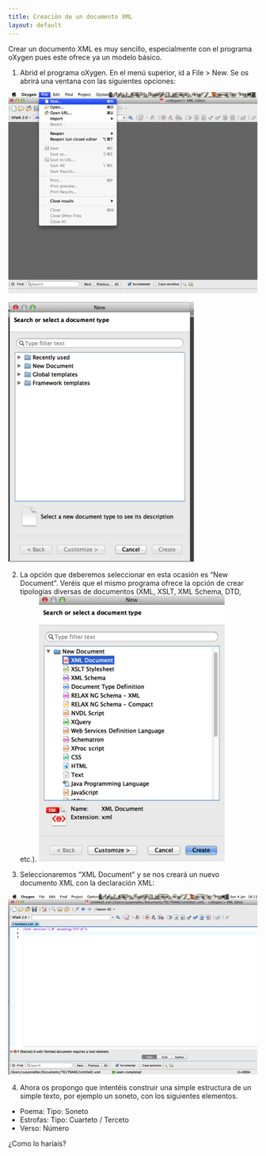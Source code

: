 ```yaml
---
title: Creación de un documento XML
layout: default
---
```


Crear un documento XML es muy sencillo, especialmente con el programa oXygen pues este ofrece ya un modelo básico. 

1. Abrid el programa oXygen. En el menú superior, id a File > New. Se os abrirá una ventana con las siguientes opciones:

![Opciones menu](/img/Creacion-doc-xml.png)

![Selecciona tipo documento](/img/Creacion-doc-xml2.png)

2. La opción que deberemos seleccionar en esta ocasión es “New Document”. Veréis que el mismo programa ofrece la opción de crear tipologías diversas de documentos (XML, XSLT, XML Schema, DTD, etc.). 
![Nuevo documento XML](/img/Creacion-doc-xml3.png)

3. Seleccionaremos “XML Document” y se nos creará un nuevo documento XML con la declaración XML:

![Creación del documento XML](/img/Creacion-doc-xml4.png)

4. Ahora os propongo que intentéis construir una simple estructura de un simple texto, por ejemplo un soneto, con los siguientes elementos. 

* Poema: Tipo: Soneto
* Estrofas: Tipo: Cuarteto / Terceto
* Verso: Número

¿Como lo haríais?

